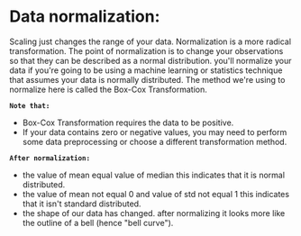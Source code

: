 # Data normalization:

Scaling just changes the range of your data. Normalization is a more radical transformation. The point of normalization is to change your observations so that they can be described as a normal distribution.
you'll normalize your data if you're going to be using a machine learning or statistics technique that assumes your data is normally distributed. The method we're using to normalize here is called the Box-Cox Transformation.

**`Note that:`**
* Box-Cox Transformation requires the data to be positive.
* If your data contains zero or negative values, you may need to perform some data preprocessing or choose a different transformation method.

**`After normalization: `**

* the value of mean equal value of median this indicates that it is normal distributed.
* the value of mean not equal 0 and value of std not equal 1 this indicates that it isn't standard distributed.
* the shape of our data has changed. after normalizing it looks more like the outline of a bell (hence "bell curve").
